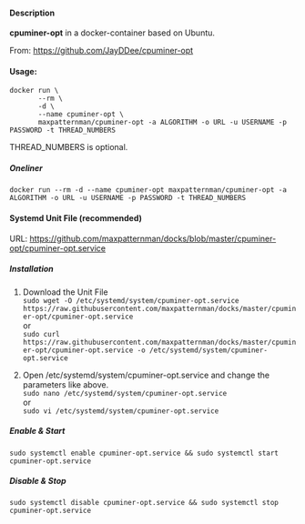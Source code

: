 #### Description

**cpuminer-opt** in a docker-container based on Ubuntu.

From:
https://github.com/JayDDee/cpuminer-opt

#### Usage:

    docker run \
           --rm \
           -d \
           --name cpuminer-opt \
           maxpatternman/cpuminer-opt -a ALGORITHM -o URL -u USERNAME -p PASSWORD -t THREAD_NUMBERS

THREAD_NUMBERS is optional.

##### Oneliner
`docker run --rm -d --name cpuminer-opt maxpatternman/cpuminer-opt -a ALGORITHM -o URL -u USERNAME -p PASSWORD -t THREAD_NUMBERS`

#### Systemd Unit File (recommended)

URL: https://github.com/maxpatternman/docks/blob/master/cpuminer-opt/cpuminer-opt.service

##### Installation

1. Download the Unit File  
`sudo wget -O /etc/systemd/system/cpuminer-opt.service https://raw.githubusercontent.com/maxpatternman/docks/master/cpuminer-opt/cpuminer-opt.service`  
or  
`sudo curl https://raw.githubusercontent.com/maxpatternman/docks/master/cpuminer-opt/cpuminer-opt.service -o /etc/systemd/system/cpuminer-opt.service`

2. Open /etc/systemd/system/cpuminer-opt.service and change the parameters like above.  
`sudo nano /etc/systemd/system/cpuminer-opt.service`  
or  
`sudo vi /etc/systemd/system/cpuminer-opt.service`

##### Enable & Start

`sudo systemctl enable cpuminer-opt.service && sudo systemctl start cpuminer-opt.service`

##### Disable & Stop

`sudo systemctl disable cpuminer-opt.service && sudo systemctl stop cpuminer-opt.service`
